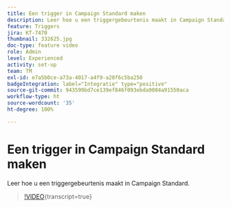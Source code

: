 ```yaml
---
title: Een trigger in Campaign Standard maken
description: Leer hoe u een triggergebeurtenis maakt in Campaign Standard.
feature: Triggers
jira: KT-7470
thumbnail: 332625.jpg
doc-type: feature video
role: Admin
level: Experienced
activity: set-up
team: TM
exl-id: e7a5b0ce-a73a-4017-a4f9-a28f6c5ba250
badgeIntegration: label="Integratie" type="positive"
source-git-commit: 943599bd7ce139ef846f093ebda9084a91550aca
workflow-type: ht
source-wordcount: '35'
ht-degree: 100%

---
```


# Een trigger in Campaign Standard maken

Leer hoe u een triggergebeurtenis maakt in Campaign Standard.

>[!VIDEO](https://video.tv.adobe.com/v/3446415?learn=on&captions=dut){transcript=true}
